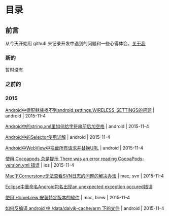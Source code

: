 # 目录

## 前言

从今天开始用 github 来记录开发中遇到的问题和一些心得体会。[关于我](http://hiroz.cn/about-me/)

### 新的

暂时没有

### 之前的

### 2015

[Android中适配魅族找不到android.settings.WIRELESS_SETTINGS的问题](android-adapte-meizu-wireless-settings.md) | android | 2015-11-4

[Android中的string.xml里如何给字符串前后加空格](android-add-space-in-xml.md) | android | 2015-11-4

[Android中的Selector使用详解](android-selector.md) | android | 2015-11-4

[Android中WebView中拦截所有请求并替换URL](android-webview-intercept-request.md) | android | 2015-11-4

[使用 Cocoapods 总是提示 There was an error reading CocoaPods-version.yml 错误](cocoapods-consult-xxx-for-more-info.md) | ios | 2015-11-4

[Mac下Cornerstone无法查看SVN日志的问题的解决办法](cornerstone-log-bug.md) | mac, svn | 2015-11-4

[Eclipse中重命名Android包名出现an unexpected exception occured错误](rename-application-package-exception-in-eclipse.md)

[使用 Homebrew 安装特定版本的软件](2015/use-homebrew-install-special-version-software.md) | mac, brew | 2015-11-4

[如何反编译 android 中 /data/dalvik-cache/arm 下的文件](2015/decompile-dalvik-cache.md) | android | 2015-11-4
